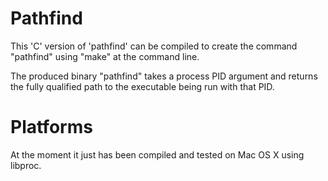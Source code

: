 # Pathfind
This 'C' version of 'pathfind' can be compiled to create the command "pathfind" using "make" at the command line.
 
The produced binary "pathfind" takes a process PID argument and returns the fully qualified path to the executable being run with that PID.

# Platforms
At the moment it just has been compiled and tested on Mac OS X using libproc.
